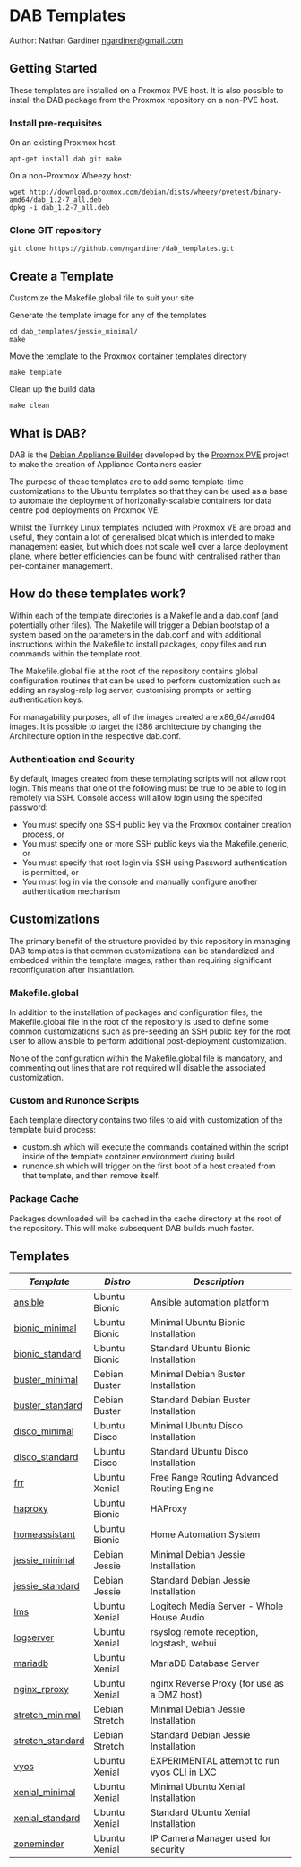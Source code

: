 # DAB Templates
Author: Nathan Gardiner <ngardiner@gmail.com>

## Getting Started

These templates are installed on a Proxmox PVE host. It is also possible to install the DAB package from the Proxmox repository on a non-PVE host.

### Install pre-requisites

On an existing Proxmox host:
```
apt-get install dab git make
```

On a non-Proxmox Wheezy host:
```
wget http://download.proxmox.com/debian/dists/wheezy/pvetest/binary-amd64/dab_1.2-7_all.deb
dpkg -i dab_1.2-7_all.deb
```

### Clone GIT repository

```
git clone https://github.com/ngardiner/dab_templates.git
```

## Create a Template

Customize the Makefile.global file to suit your site

Generate the template image for any of the templates
```
cd dab_templates/jessie_minimal/
make
```

Move the template to the Proxmox container templates directory
```
make template
```

Clean up the build data
```
make clean
```

## What is DAB?
DAB is the <a href="https://pve.proxmox.com/wiki/Debian_Appliance_Builder">Debian Appliance Builder</a> developed by the <a href="http://www.proxmox.com">Proxmox PVE</a> project to make the creation of Appliance Containers easier.

The purpose of these templates are to add some template-time customizations to the Ubuntu templates so that they can be used as a base to automate the deployment of horizonally-scalable containers for data centre pod deployments on Proxmox VE.

Whilst the Turnkey Linux templates included with Proxmox VE are broad and useful, they contain a lot of generalised bloat which is intended to make management easier, but which does not scale well over a large deployment plane, where better efficiencies can be found with centralised rather than per-container management.

## How do these templates work?
Within each of the template directories is a Makefile and a dab.conf (and potentially other files).
The Makefile will trigger a Debian bootstap of a system based on the parameters in the dab.conf and with additional instructions within the Makefile to install packages, copy files and run commands within the template root.

The Makefile.global file at the root of the repository contains global configuration routines that can be used to perform customization such as adding an rsyslog-relp log server, customising prompts or setting authentication keys.

For managability purposes, all of the images created are x86_64/amd64 images. It is possible to target the i386 architecture by changing the Architecture option in the respective dab.conf.

### Authentication and Security
By default, images created from these templating scripts will not allow root login. This means that one of the following must be true to be able to log in remotely via SSH. Console access will allow login using the specifed password:
- You must specify one SSH public key via the Proxmox container creation process, or
- You must specify one or more SSH public keys via the Makefile.generic, or
- You must specify that root login via SSH using Password authentication is permitted, or
- You must log in via the console and manually configure another authentication mechanism

## Customizations

The primary benefit of the structure provided by this repository in managing DAB templates is that common customizations can be standardized and embedded within the template images, rather than requiring significant reconfiguration after instantiation.

### Makefile.global
In addition to the installation of packages and configuration files, the Makefile.global file in the root of the repository is used to define some common customizations such as pre-seeding an SSH public key for the root user to allow ansible to perform additional post-deployment customization.

None of the configuration within the Makefile.global file is mandatory, and commenting out lines that are not required will disable the associated customization.

### Custom and Runonce Scripts

Each template directory contains two files to aid with customization of the template build process:
- custom.sh which will execute the commands contained within the script inside of the template container environment during build
- runonce.sh which will trigger on the first boot of a host created from that template, and then remove itself.

### Package Cache
Packages downloaded will be cached in the cache directory at the root of the repository. This will make subsequent DAB builds much faster.

## Templates
| *Template*                                     | *Distro*      | *Description*                               |
|------------------------------------------------|---------------|---------------------------------------------|
| <a href="ansible/">ansible</a>                 | Ubuntu Bionic | Ansible automation platform                 |
| <a href="bionic_minimal/">bionic_minimal</a>   | Ubuntu Bionic | Minimal Ubuntu Bionic Installation          |
| <a href="bionic_standard/">bionic_standard</a> | Ubuntu Bionic | Standard Ubuntu Bionic Installation         |
| <a href="buster_minimal/">buster_minimal</a>   | Debian Buster | Minimal Debian Buster Installation          |
| <a href="buster_standard/">buster_standard</a> | Debian Buster | Standard Debian Buster Installation         |
| <a href="disco_minimal/">disco_minimal</a>     | Ubuntu Disco  | Minimal Ubuntu Disco Installation           |
| <a href="disco_standard/">disco_standard</a>   | Ubuntu Disco  | Standard Ubuntu Disco Installation          |
| <a href="frr/">frr</a>                         | Ubuntu Xenial | Free Range Routing Advanced Routing Engine  |
| <a href="haproxy/">haproxy</a>                 | Ubuntu Bionic | HAProxy                                     |
| <a href="homeassistant/">homeassistant</a>     | Ubuntu Bionic | Home Automation System                      |
| <a href="jessie_minimal/">jessie_minimal</a>   | Debian Jessie | Minimal Debian Jessie Installation          |
| <a href="jessie_standard/">jessie_standard</a> | Debian Jessie | Standard Debian Jessie Installation         |
| <a href="lms/">lms</a>                         | Ubuntu Xenial | Logitech Media Server - Whole House Audio   |
| <a href="logserver/">logserver</a>             | Ubuntu Xenial | rsyslog remote reception, logstash, webui   |
| <a href="mariadb/">mariadb</a>                 | Ubuntu Xenial | MariaDB Database Server                     |
| <a href="nginx_rproxy/">nginx_rproxy</a>       | Ubuntu Xenial | nginx Reverse Proxy (for use as a DMZ host) |
| <a href="stretch_minimal/">stretch_minimal</a>   | Debian Stretch | Minimal Debian Jessie Installation          |
| <a href="stretch_standard/">stretch_standard</a> | Debian Stretch | Standard Debian Jessie Installation         |
| <a href="vyos/">vyos</a>                       | Ubuntu Xenial | EXPERIMENTAL attempt to run vyos CLI in LXC |
| <a href="xenial_minimal/">xenial_minimal</a>   | Ubuntu Xenial | Minimal Ubuntu Xenial Installation          |
| <a href="xenial_standard/">xenial_standard</a> | Ubuntu Xenial | Standard Ubuntu Xenial Installation         |
| <a href="zoneminder/">zoneminder</a>           | Ubuntu Xenial | IP Camera Manager used for security         |
